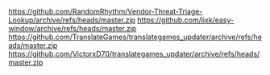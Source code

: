 https://github.com/RandomRhythm/Vendor-Threat-Triage-Lookup/archive/refs/heads/master.zip
https://github.com/lixk/easy-window/archive/refs/heads/master.zip
https://github.com/TranslateGames/translategames_updater/archive/refs/heads/master.zip
https://github.com/VictorxD70/translategames_updater/archive/refs/heads/master.zip
